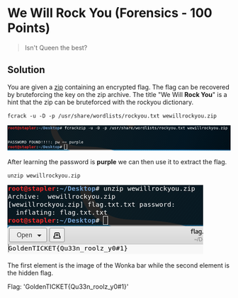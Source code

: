 # We Will Rock You (Forensics - 100 Points)

> Isn't Queen the best?

Solution
--------

You are given a [zip](wewillrockyou.zip) containing an encrypted flag. The flag can be recovered by bruteforcing the key on the zip archive. The title "We Will **Rock You**" is a hint that the zip can be bruteforced with the rockyou dictionary.

```
fcrack -u -D -p /usr/share/wordlists/rockyou.txt wewillrockyou.zip
```
![](./zipcrack.PNG)

After learning the password is **__purple__** we can then use it to extract the flag.

```
unzip wewillrockyou.zip
```
![](./unzip.PNG)

The first element is the image of the Wonka bar while the second element is the hidden flag.

Flag: 'GoldenTICKET{Qu33n_roolz_y0#1}'


